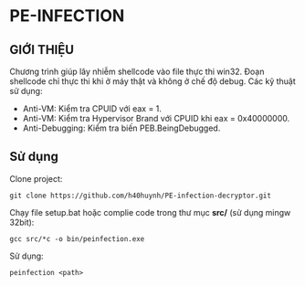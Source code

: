 # PE-INFECTION

## GIỚI THIỆU

Chương trình giúp lây nhiễm shellcode vào file thực thi win32. Đoạn shellcode chỉ thực thi khi ở máy thật và không ở chế độ debug. Các kỹ thuật sử dụng:

- Anti-VM: Kiểm tra CPUID với eax = 1.
- Anti-VM: Kiểm tra Hypervisor Brand với CPUID khi eax = 0x40000000.
- Anti-Debugging: Kiểm tra biến PEB.BeingDebugged.

## Sử dụng

Clone project:

```
git clone https://github.com/h40huynh/PE-infection-decryptor.git
```

Chạy file setup.bat hoặc complie code trong thư mục **src/** (sử dụng mingw 32bit):

```
gcc src/*c -o bin/peinfection.exe
```

Sử dụng:

```
peinfection <path>
```
